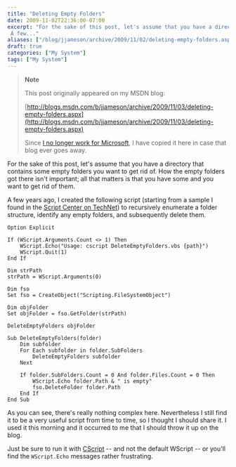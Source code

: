 ```yaml
---
title: "Deleting Empty Folders"
date: 2009-11-02T22:36:00-07:00
excerpt: "For the sake of this post, let's assume that you have a directory that contains some empty folders you want to get rid of. How the empty folders got there isn't important; all that matters is that you have some and you want to get rid of them. 
 A few..."
aliases: ["/blog/jjameson/archive/2009/11/02/deleting-empty-folders.aspx"]
draft: true
categories: ["My System"]
tags: ["My System"]
---
```


> **Note**
>
> This post originally appeared on my MSDN blog:
>
> [http://blogs.msdn.com/b/jjameson/archive/2009/11/03/deleting-empty-folders.aspx](http://blogs.msdn.com/b/jjameson/archive/2009/11/03/deleting-empty-folders.aspx)
>
> Since [I no longer work for Microsoft](/blog/jjameson/2011/09/02/last-day-with-microsoft), I have copied it here in case that blog ever goes away.

For the sake of this post, let's assume that you have a directory that contains some empty folders you want to get rid of. How the empty folders got there isn't important; all that matters is that you have some and you want to get rid of them.

A few years ago, I created the following script (starting from a sample I found in the [Script Center on TechNet](http://technet.microsoft.com/en-us/scriptcenter/default.aspx)) to recursively enumerate a folder structure, identify any empty folders, and subsequently delete them.

```
Option Explicit

If (WScript.Arguments.Count <> 1) Then
    WScript.Echo("Usage: cscript DeleteEmptyFolders.vbs {path}")    
    WScript.Quit(1)
End If

Dim strPath
strPath = WScript.Arguments(0)

Dim fso
Set fso = CreateObject("Scripting.FileSystemObject")

Dim objFolder
Set objFolder = fso.GetFolder(strPath)

DeleteEmptyFolders objFolder

Sub DeleteEmptyFolders(folder)
    Dim subfolder
    For Each subfolder in folder.SubFolders
        DeleteEmptyFolders subfolder
    Next
    
    If folder.SubFolders.Count = 0 And folder.Files.Count = 0 Then
        WScript.Echo folder.Path & " is empty"
        fso.DeleteFolder folder.Path
    End If    
End Sub
```

As you can see, there's really nothing complex here. Nevertheless I still find it to be a very useful script from time to time, so I thought I should share it. I used it this morning and it occurred to me that I should throw it up on the blog.

Just be sure to run it with [CScript](http://msdn.microsoft.com/en-us/library/xazzc41b%28VS.85%29.aspx) -- and not the default WScript -- or you'll find the `WScript.Echo` messages rather frustrating.

